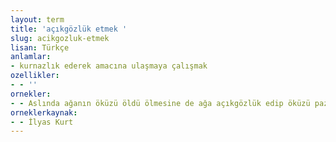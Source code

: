 ```yaml
---
layout: term
title: 'açıkgözlük etmek '
slug: acikgozluk-etmek
lisan: Türkçe
anlamlar:
- kurnazlık ederek amacına ulaşmaya çalışmak
ozellikler:
- - ''
ornekler:
- - Aslında ağanın öküzü öldü ölmesine de ağa açıkgözlük edip öküzü pazarda sattı.
orneklerkaynak:
- - İlyas Kurt
---
```


